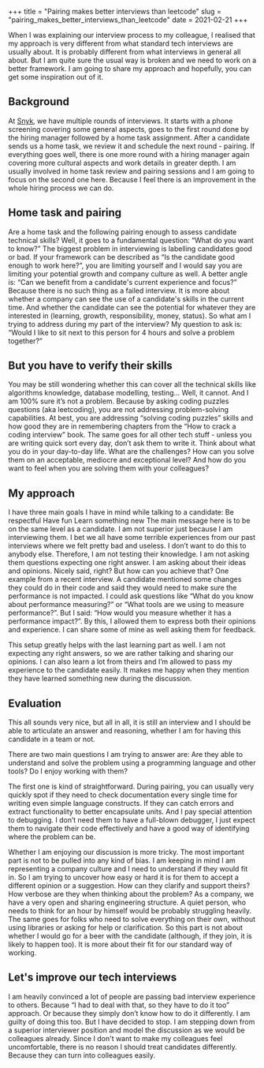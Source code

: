 +++
title = "Pairing makes better interviews than leetcode"
slug = "pairing_makes_better_interviews_than_leetcode"
date = 2021-02-21
+++

When I was explaining our interview process to my colleague, I realised that my approach is very different from what standard tech interviews are usually about. It is probably different from what interviews in general all about. But I am quite sure the usual way is broken and we need to work on a better framework. I am going to share my approach and hopefully, you can get some inspiration out of it.

## Background
At [Snyk](https://snyk.io), we have multiple rounds of interviews. It starts with a phone screening covering some general aspects, goes to the first round done by the hiring manager followed by a home task assignment. After a candidate sends us a home task, we review it and schedule the next round - pairing. If everything goes well, there is one more round with a hiring manager again covering more cultural aspects and work details in greater depth. I am usually involved in home task review and pairing sessions and I am going to focus on the second one here. Because I feel there is an improvement in the whole hiring process we can do.

## Home task and pairing
Are a home task and the following pairing enough to assess candidate technical skills? Well, it goes to a fundamental question: “What do you want to know?” The biggest problem in interviewing is labelling candidates good or bad. If your framework can be described as “Is the candidate good enough to work here?”, you are limiting yourself and I would say you are limiting your potential growth and company culture as well. A better angle is: “Can we benefit from a candidate's current experience and focus?” Because there is no such thing as a failed interview. It is more about whether a company can see the use of a candidate's skills in the current time. And whether the candidate can see the potential for whatever they are interested in (learning, growth, responsibility, money, status). So what am I trying to address during my part of the interview? My question to ask is: “Would I like to sit next to this person for 4 hours and solve a problem together?”

## But you have to verify their skills
You may be still wondering whether this can cover all the technical skills like algorithms knowledge, database modelling, testing… Well, it cannot. And I am 100% sure it’s not a problem. Because by asking coding puzzles questions (aka leetcoding), you are not addressing problem-solving capabilities. At best, you are addressing “solving coding puzzles” skills and how good they are in remembering chapters from the “How to crack a coding interview” book. The same goes for all other tech stuff - unless you are writing quick sort every day, don’t ask them to write it. Think about what you do in your day-to-day life. What are the challenges? How can you solve them on an acceptable, mediocre and exceptional level? And how do you want to feel when you are solving them with your colleagues?

## My approach
I have three main goals I have in mind while talking to a candidate:
Be respectful
Have fun
Learn something new
The main message here is to be on the same level as a candidate. I am not superior just because I am interviewing them. I bet we all have some terrible experiences from our past interviews where we felt pretty bad and useless. I don’t want to do this to anybody else. Therefore, I am not testing their knowledge. I am not asking them questions expecting one right answer. I am asking about their ideas and opinions. Nicely said, right? But how can you achieve that? One example from a recent interview. A candidate mentioned some changes they could do in their code and said they would need to make sure the performance is not impacted. I could ask questions like “What do you know about performance measuring?” or “What tools are we using to measure performance?”. But I said: “How would you measure whether it has a performance impact?”. By this, I allowed them to express both their opinions and experience. I can share some of mine as well asking them for feedback.

This setup greatly helps with the last learning part as well. I am not expecting any right answers, so we are rather talking and sharing our opinions. I can also learn a lot from theirs and I’m allowed to pass my experience to the candidate easily. It makes me happy when they mention they have learned something new during the discussion. 

## Evaluation
This all sounds very nice, but all in all, it is still an interview and I should be able to articulate an answer and reasoning, whether I am for having this candidate in a team or not.

There are two main questions I am trying to answer are:
Are they able to understand and solve the problem using a programming language and other tools?
Do I enjoy working with them?

The first one is kind of straightforward. During pairing, you can usually very quickly spot if they need to check documentation every single time for writing even simple language constructs. If they can catch errors and extract functionality to better encapsulate units. And I pay special attention to debugging. I don’t need them to have a full-blown debugger, I just expect them to navigate their code effectively and have a good way of identifying where the problem can be.

Whether I am enjoying our discussion is more tricky. The most important part is not to be pulled into any kind of bias. I am keeping in mind I am representing a company culture and I need to understand if they would fit in. So I am trying to uncover how easy or hard it is for them to accept a different opinion or a suggestion. How can they clarify and support theirs? How verbose are they when thinking about the problem? As a company, we have a very open and sharing engineering structure. A quiet person, who needs to think for an hour by himself would be probably struggling heavily. The same goes for folks who need to solve everything on their own, without using libraries or asking for help or clarification. So this part is not about whether I would go for a beer with the candidate (although, if they join, it is likely to happen too). It is more about their fit for our standard way of working.

## Let's improve our tech interviews
I am heavily convinced a lot of people are passing bad interview experience to others. Because “I had to deal with that, so they have to do it too” approach. Or because they simply don’t know how to do it differently. I am guilty of doing this too. But I have decided to stop. I am stepping down from a superior interviewer position and model the discussion as we would be colleagues already. Since I don't want to make my colleagues feel uncomfortable, there is no reason I should treat candidates differently. Because they can turn into colleagues easily.
